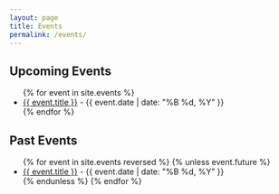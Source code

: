 ```yaml
---
layout: page
title: Events
permalink: /events/
---
```


## Upcoming Events

<ul>
  {% for event in site.events %}
    <li>
      <a href="{{ event.url }}">{{ event.title }}</a> - {{ event.date | date: "%B %d, %Y" }}
    </li>
  {% endfor %}
</ul>

## Past Events

<ul>
  {% for event in site.events reversed %}
    {% unless event.future %}
      <li>
        <a href="{{ event.url }}">{{ event.title }}</a> - {{ event.date | date: "%B %d, %Y" }}
      </li>
    {% endunless %}
  {% endfor %}
</ul>
